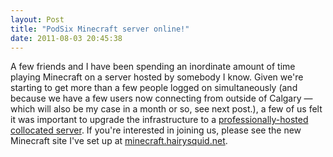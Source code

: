 ```yaml
---
layout: Post
title: "PodSix Minecraft server online!"
date: 2011-08-03 20:45:38
---
```


A few friends and I have been spending an inordinate amount of time playing Minecraft on a server hosted by somebody I know. Given we're starting to get more than a few people logged on simultaneously (and because we have a few users now connecting from outside of Calgary — which will also be my case in a month or so, see next post.), a few of us felt it was important to upgrade the infrastructure to a [professionally-hosted collocated server](http://minehost.org). If you're interested in joining us, please see the new Minecraft site I've set up at [minecraft.hairysquid.net](http://minecraft.hairysquid.net).